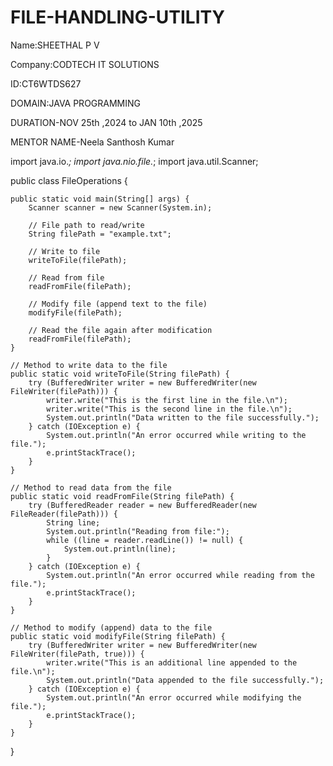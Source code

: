 # FILE-HANDLING-UTILITY

Name:SHEETHAL P V

Company:CODTECH IT SOLUTIONS 

ID:CT6WTDS627

DOMAIN:JAVA PROGRAMMING

DURATION-NOV 25th ,2024 to JAN 10th ,2025

MENTOR NAME-Neela Santhosh Kumar

import java.io.*;
import java.nio.file.*;
import java.util.Scanner;

public class FileOperations {

    public static void main(String[] args) {
        Scanner scanner = new Scanner(System.in);

        // File path to read/write
        String filePath = "example.txt";

        // Write to file
        writeToFile(filePath);

        // Read from file
        readFromFile(filePath);

        // Modify file (append text to the file)
        modifyFile(filePath);

        // Read the file again after modification
        readFromFile(filePath);
    }

    // Method to write data to the file
    public static void writeToFile(String filePath) {
        try (BufferedWriter writer = new BufferedWriter(new FileWriter(filePath))) {
            writer.write("This is the first line in the file.\n");
            writer.write("This is the second line in the file.\n");
            System.out.println("Data written to the file successfully.");
        } catch (IOException e) {
            System.out.println("An error occurred while writing to the file.");
            e.printStackTrace();
        }
    }

    // Method to read data from the file
    public static void readFromFile(String filePath) {
        try (BufferedReader reader = new BufferedReader(new FileReader(filePath))) {
            String line;
            System.out.println("Reading from file:");
            while ((line = reader.readLine()) != null) {
                System.out.println(line);
            }
        } catch (IOException e) {
            System.out.println("An error occurred while reading from the file.");
            e.printStackTrace();
        }
    }

    // Method to modify (append) data to the file
    public static void modifyFile(String filePath) {
        try (BufferedWriter writer = new BufferedWriter(new FileWriter(filePath, true))) {
            writer.write("This is an additional line appended to the file.\n");
            System.out.println("Data appended to the file successfully.");
        } catch (IOException e) {
            System.out.println("An error occurred while modifying the file.");
            e.printStackTrace();
        }
    }
}

